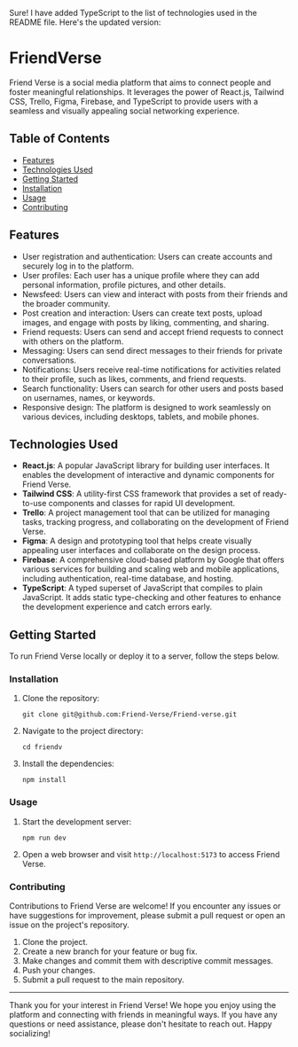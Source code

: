 Sure! I have added TypeScript to the list of technologies used in the README file. Here's the updated version:

# FriendVerse

Friend Verse is a social media platform that aims to connect people and foster meaningful relationships. It leverages the power of React.js, Tailwind CSS, Trello, Figma, Firebase, and TypeScript to provide users with a seamless and visually appealing social networking experience.

## Table of Contents
- [Features](#features)
- [Technologies Used](#technologies-used)
- [Getting Started](#getting-started)
- [Installation](#installation)
- [Usage](#usage)
- [Contributing](#contributing)

## Features

- User registration and authentication: Users can create accounts and securely log in to the platform.
- User profiles: Each user has a unique profile where they can add personal information, profile pictures, and other details.
- Newsfeed: Users can view and interact with posts from their friends and the broader community.
- Post creation and interaction: Users can create text posts, upload images, and engage with posts by liking, commenting, and sharing.
- Friend requests: Users can send and accept friend requests to connect with others on the platform.
- Messaging: Users can send direct messages to their friends for private conversations.
- Notifications: Users receive real-time notifications for activities related to their profile, such as likes, comments, and friend requests.
- Search functionality: Users can search for other users and posts based on usernames, names, or keywords.
- Responsive design: The platform is designed to work seamlessly on various devices, including desktops, tablets, and mobile phones.

## Technologies Used

- **React.js**: A popular JavaScript library for building user interfaces. It enables the development of interactive and dynamic components for Friend Verse.
- **Tailwind CSS**: A utility-first CSS framework that provides a set of ready-to-use components and classes for rapid UI development.
- **Trello**: A project management tool that can be utilized for managing tasks, tracking progress, and collaborating on the development of Friend Verse.
- **Figma**: A design and prototyping tool that helps create visually appealing user interfaces and collaborate on the design process.
- **Firebase**: A comprehensive cloud-based platform by Google that offers various services for building and scaling web and mobile applications, including authentication, real-time database, and hosting.
- **TypeScript**: A typed superset of JavaScript that compiles to plain JavaScript. It adds static type-checking and other features to enhance the development experience and catch errors early.

## Getting Started

To run Friend Verse locally or deploy it to a server, follow the steps below.

### Installation

1. Clone the repository:
   ```shell
   git clone git@github.com:Friend-Verse/Friend-verse.git
   ```

2. Navigate to the project directory:
   ```shell || bash
   cd friendv
   ```
   
3. Install the dependencies:
   ```shell
   npm install
   ```

### Usage

1. Start the development server:
   ```shell
   npm run dev
   ```

2. Open a web browser and visit `http://localhost:5173` to access Friend Verse.

### Contributing

Contributions to Friend Verse are welcome! If you encounter any issues or have suggestions for improvement, please submit a pull request or open an issue on the project's repository.

1. Clone the project.
2. Create a new branch for your feature or bug fix.
3. Make changes and commit them with descriptive commit messages.
4. Push your changes.
5. Submit a pull request to the main repository.


---
Thank you for your interest in Friend Verse! We hope you enjoy using the platform and connecting with friends in meaningful ways. If you have any questions or need assistance, please don't hesitate to reach out. Happy socializing!
